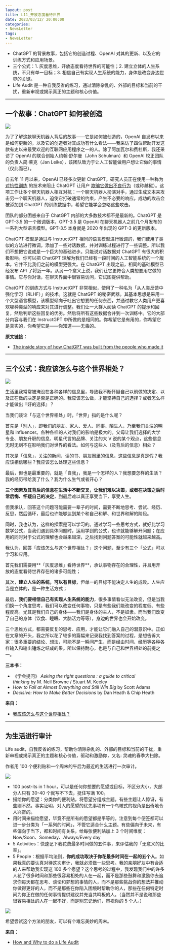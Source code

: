 ```yaml
---
layout: post
title: L11_开放态度看待世界
date: 2023/03/12/ 20:00:00
categories:
- NewsLetter
tags:
- NewsLetter
---
```


- ChatGPT 的背景故事，包括它的创造过程、OpenAI 对其的更新、以及它的训练方式和应用场景。
- 三个公式：1. 灰度思维，开放态度看待世界的可能性；2. 建立立体的人生系统，不只有单一目标；3. 相信自己有实现人生系统的能力，身体是改变身边世界的关键。
- Life Audit 是一种自我反省的练习，通过清除杂乱的、外部的目标和当前的干扰，重新审视或揭示真正的主题和核心价值。

---

## 一个故事：ChatGPT 如何被创造

![](https://pics.naaln.com/blog/2023-03-20-9d837f.png-basicBlog)

为了了解这款聊天机器人背后的故事——它是如何被创造的，OpenAI 自发布以来是如何更新的，以及它的创造者对其成功有什么看法——我采访了四位帮助开发这款有史以来最受欢迎的互联网应用程序之一的人。除了阿加瓦尔和费杜斯，我还采访了 OpenAI 的联合创始人约翰·舒尔曼（John Schulman）和 OpenAI 校正团队的负责人简·莱克（Jan Leike），该团队致力于让人工智能做用户想让它做的事情（仅此而已）。

自去年 11 月以来，OpenAI 已经多次更新 ChatGPT。研究人员正在使用一种称为 [对抗性训练](https://www.technologyreview.com/2020/07/10/1005048/ai-deep-learning-safe-from-hackers-adversarial-attacks/) 的技术来阻止 ChatGPT 让用户 [欺骗它做出不良行为](https://www.vice.com/en/article/n7zanw/people-are-jailbreaking-chatgpt-to-make-it-endorse-racism-conspiracies)（或称越狱）。这项工作让多个聊天机器人相互对抗：一个聊天机器人扮演对手，通过生成文本来攻击另一个聊天机器人，迫使它打破通常的约束，产生不必要的响应。成功的攻击会被添加到 ChatGPT 的训练数据中，希望它能学会忽略这些攻击。

团队的部分困惑来自于 ChatGPT 内部的大多数技术都不是最新的。ChatGPT 是 GPT-3.5 的一个微调版本，GPT-3.5 是 OpenAI 在聊天机器人之前几个月发布的一系列大型语言模型。GPT-3.5 本身就是 2020 年出现的 GPT-3 的更新版本。

ChatGPT 模型是通过与 InstructGPT 相同的语言模型进行微调的，我们使用了类似的方法进行微调。添加了一些对话数据，并对训练过程进行了一些调整。所以我们不想把它说成是一个巨大的基础进步。只能说对话数据对 ChatGPT 有很大的积极影响。你可以把 ChatGPT 理解为我们已经有一段时间的人工智能系统的一个版本。它并不比我们之前的模型更强大。在 ChatGPT 出现之前，相同的基础模型已经发布 API 了将近一年。从另一个意义上说，我们让它更符合人类想要用它做的事情。它与你对话，在聊天界面中很容易访问，它试图提供帮助。

ChatGPT 的训练方式与 InstructGPT 非常相似，使用了一种名为「从人类反馈中强化学习（RLHF）」的技术。这就是 ChatGPT 的秘密武器。其基本思想是采用一个大型语言模型，该模型倾向于吐出它想要的任何东西，并通过教它人类用户更喜欢哪种类型的响应来对其进行调整。我们让一大群人阅读 ChatGPT 的提示和回复，然后判断这些回复的优劣。然后将所有这些数据合并到一次训练中。它的大部分内容与我们在 InstructGPT 中所做的是相同的。你希望它是有用的，你希望它是真实的，你希望它是——你知道——无毒的。

**原文链接：**
- [The inside story of how ChatGPT was built from the people who made it](https://www.technologyreview.com/2023/03/03/1069311/inside-story-oral-history-how-chatgpt-built-openai/)

---

## 三个公式：我应该怎么与这个世界相处？

![](https://pics.naaln.com/blog/2023-03-20-a73079.jpeg-basicBlog)

生活里我常常被淹没在各种各样的信息里，导致我不断怀疑自己以前做的决定、以及正在做的决定是否是正确的。我应该怎么做，才能坚持自己的选择？或者怎么样才能做出『好的选择』？

当我们谈论「与这个世界相处」时，「世界」指的是什么呢？

首先是「别人」，即我们的朋友、家人、爱人、同事、陌生人，乃至我们关注的明星和 influencer。各种各样的人对我们的影响是极大的。父母让我们选择的大学专业、朋友升职的信息、明星代言的品牌、关注的大 V 说的某个观点，这些信息无时无刻不在影响我们对世界的看法。如何与这些人（及背后的信息）相处？

其次是「信息」，关注的新闻、读的书、朋友圈里的信息，这些信息是真是假？我应该相信哪些？我应该怎么处理这些信息？

最后，但也是最重要的，就是「自我」，我是一个怎样的人？我想要怎样的生活？我的经历带给我了什么？我为什么生气或者开心？

**三个因素及其背后的信息在生活中不断交叉，让我们难以决策，或者在决策之后时常后悔、怀疑自己的决定**，到最后难以真正享受当下，享受人生。

但我承认，回答这个问题可能需要一辈子的时间，需要不断地思考、尝试、经历、反思，然后循环，最后也许能够达到某个和自己和解、和世界和解的阶段。

同时，我也认为，这样的探索是可以学习的。通过学习一些思考方式，就好比学习数学公式，当我们遇到具体问题时，运用学到的公式，也许就能够解开问题；在应用的同时对于公式的理解也会越来越深，之后找到问题答案的可能性就越来越高。

我认为，回答「应该怎么与这个世界相处？」这个问题，至少有三个「公式」可以学习和应用。

首先我们需要用**「灰度思维」看待世界**，承认事物存在的合理性，并且用开放的态度看待世界存在的诸多可能性；

其次，**建立人生的系统，可以有目标**，但单一的目标不能决定人生的成败。人生应当是立体的，是一种生活方式；

最后，**我们要相信自己有实现人生系统的能力**，很多事情看似无法改变，但是当我们换一个角度思考，我们可以改变任何事物，只是有些我们能改变的程度低、有些程度高。尤其是我们自己的身体——我们是身体的主人，不是奴隶。而当我们改变了自己的身体（饮食、睡眠、大脑活力等等），身边的世界也会开始改变。

三个思维方式，都需要反复的思考、应用，才能让它们融入自己的潜意识中。正如在文章的开头，我之所以花了较多的篇幅来记录我找到答案的过程，是想告诉大家：很多重要的结论、想法，可能不是一瞬间产生，而是经由时间、经历等各种各样输入和输出锤炼之结成的果。所以保持耐心，也是与自己和世界相处的前提之一。

**三本书：**
- 《学会提问》 _Asking the right questions : a guide to critical thinking_ by M. Neil Browne / Stuart M. Keeley
- _How to Fail at Almost Everything and Still Win Big_ by Scott Adams
- _Decisive: How to Make Better Decisions_ by Dan Heath & Chip Heath

**来自：**
- [我应该怎么与这个世界相处？](https://sspai.com/post/73704)

---

## 为生活进行审计

Life audit，自我反省的练习，帮助你清除杂乱的、外部的目标和当前的干扰，重新审视或揭示真正的主题和核心价值，驱动和激励你，又名: 灵魂的春季大扫除。

作者用 100 个便利贴和一个周末的午后为最近的生活进行一次审计。

![](https://pics.naaln.com/blog/2023-03-20-0d65ee.png-basicBlog)

- 100 post-its in 1 hour，可以是任何你想要的愿望或目标，不区分大小，大部分人只有 30-40 个就写不下去，挺住写满 100。
- 描绘你的愿望：分类你的便利贴，将愿望分组成主题。有些主题让人惊讶，有些则不然。事实证明，对人的愿望的优先事项有一个鸟瞰式的视角是出奇地令人兴奋的。
- 用时间来描绘愿望，毕竟不是所有的愿望都是平等的。注意到每个便签都可以进一步分类为「一系列的时间」，不管它适合什么主题。有些偏向于未来，有些偏向于当下，都和时间有关系，给每张便利贴加上 3 个时间维度：Now/Soon、Someday、Always/Every day
- 5 Activities：快速记下我花费最多时间做的五件事，来评估我的「无意义的比率」。
- 5 People：根据平均法则，**你的成功取决于你花最多时间在一起的五个人**。如果我真的要认真对待这次审计，我就必须做一些思考。我的亲朋好友中有合适的人来帮助我实现这 100 多个愿望？这个思考的过程中，我发现我们中的许多人花了很多时间和那些很容易相处的人在一起，而不是那些鼓舞和激励你去追求你每天都在思考、谈论和梦想的事情的人，而不是那些挑战你的想法并推动你做得更好的人，而不是那些在你陷入困境时帮助你的人，那些在任何特定时间为你正在做的任何事情提供建议并充当共鸣板的人。（当然并不是说和那些很容易相处的人在一起不好，而是别忘记他们，审视你的 5 个人。）

![](https://pics.naaln.com/blog/2023-03-20-49bbae.png-basicBlog)

希望尝试这个方法的朋友，可以有个难忘美妙的周末。

**来自：**
- [How and Why to do a Life Audit](https://xsvengoechea.medium.com/how-and-why-to-do-a-life-audit-1d8bfbe1798)  
